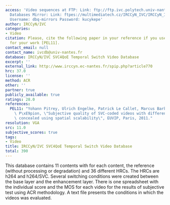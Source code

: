 ```yaml
---
access: 'Video sequences at FTP: Link: ftp://ftp.ivc.polytech.univ-nantes.fr/IRCCyN_IVC_SVC4QoE_Temporal_Switch/  Qualinet
  Databases Mirror: Link: ftpes://multimediatech.cz/IRCCyN_IVC/IRCCyN_IVC_SVC4QoE_Temporal_Switch
  Username: dbq-mirrors Password: kucykepe'
author: IRCCyN/IVC
categories:
- Video
citation: Please, cite the following paper in your reference if you use this database
  for your work [PEL11].
contact_email: null
contact_name: ivcdb@univ-nantes.fr
database: IRCCyN/IVC SVC4QoE Temporal Switch Video Database
excerpt: ''
external_link: http://www.irccyn.ec-nantes.fr/spip.php?article770
hrc: 37.0
license: ''
method: ACR
other: ''
partner: true
publicly_available: true
ratings: 28.0
references:
  PEL11: "Yohann Pitrey, Ulrich Engelke, Patrick Le Callet, Marcus Barkowsky, Romuald\
    \ P\xE9pion, \"Subjective quality of SVC-coded videos with different error-patterns\
    \ concealed using spatial scalability\", EUVIP, Paris, 2011."
resolution: VGA
src: 11.0
subjective_scores: true
tags:
- Video
title: IRCCyN/IVC SVC4QoE Temporal Switch Video Database
total: 390
---
```


This database contains 11 contents with for each content, the reference (without processing or degradation) and 36 different HRCs. The HRCs are h264 and h264/SVC. Several switching conditions were created between the base layer and the enhancement layer. There is one spreadsheet with the individual score and the MOS for each video for the results of subjective test using ACR methodology. A text file presents the conditions in which the videos was evaluated.